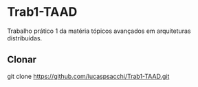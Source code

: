 # Trab1-TAAD
Trabalho prático 1 da matéria tópicos avançados em arquiteturas distribuídas.

## Clonar
git clone https://github.com/lucaspsacchi/Trab1-TAAD.git
